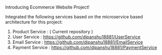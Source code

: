 Introducing Ecommerce Website Project!


Integrated the following services based on the microservice based architecture for this project:

1.  Product Service    :    (  Current repository  )
2.  User Service       :    https://github.com/dipanshu18881/UserService
3.  Email Service      :    https://github.com/dipanshu18881/EmailService
4.  Payment Service    :    https://github.com/dipanshu18881/PaymentService

